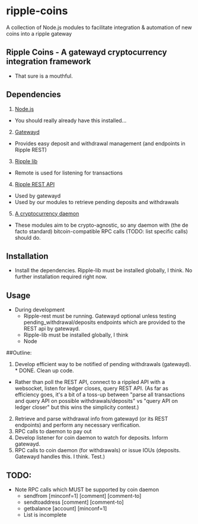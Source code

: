 ripple-coins
============

A collection of Node.js modules to facilitate integration &amp; automation of new coins into a ripple gateway


## Ripple Coins - A gatewayd cryptocurrency integration framework

  - That sure is a mouthful.

## Dependencies

1. [Node.js](https://github.com/joyent/node/wiki/Installing-Node.js-via-package-manager)
  - You should really already have this installed...
 
2. [Gatewayd](https://github.com/ripple/gatewayd)
  - Provides easy deposit and withdrawal management (and endpoints in Ripple REST)

3. [Ripple lib](https://github.com/ripple/ripple-lib)
  - Remote is used for listening for transactions

4. [Ripple REST API](https://github.com/ripple/ripple-rest.git)
  - Used by gatewayd
  - Used by our modules to retrieve pending deposits and withdrawals

5. [A cryptocurrency daemon](https://github.com/dogecoin/dogecoin)
  - These modules aim to be crypto-agnostic, so any daemon with (the de facto standard) bitcoin-compatible RPC calls (TODO: list specific calls) should do.

## Installation
 - Install the dependencies. Ripple-lib must be installed globally, I think. No further installation required right now.
## Usage
 - During development
   - Ripple-rest must be running. Gatewayd optional unless testing pending_withdrawal/deposits endpoints which are provided to the REST api by gatewayd.
   - Ripple-lib must be installed globally, I think
   - Node <module being tested>

##Outline:
 1. Develop efficient way to be notified of pending withdrawals (gatewayd). * DONE. Clean up code.
   - Rather than poll the REST API, connect to a rippled API with a websocket, listen for ledger closes, query REST API. (As far as efficiency goes, it's a bit of a toss-up between "parse all transactions and query API on possible withdrawals/deposits" vs "query API on ledger closer" but this wins the simplicity contest.)
 2. Retrieve and parse withdrawal info from gatewayd (or its REST endpoints) and perform any necessary verification.
 3. RPC calls to daemon to pay out
 4. Develop listener for coin daemon to watch for deposits. Inform gatewayd.
 5. RPC calls to coin daemon (for withdrawals) or issue IOUs (deposits. Gatewayd handles this. I think. Test.)

## TODO:
 - Note RPC calls which MUST be supported by coin daemon
   - sendfrom <fromaccount> <tobitcoinaddress> <amount> [minconf=1] [comment] [comment-to]
   - sendtoaddress <coinaddress> <amount> [comment] [comment-to]
   - getbalance [account] [minconf=1]	
   - List is incomplete
